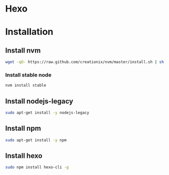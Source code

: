 # Hexo

# Installation

## Install nvm

```bash
wget -qO- https://raw.github.com/creationix/nvm/master/install.sh | sh
```

### Install stable node

```bash
nvm install stable
```

## Install nodejs-legacy

```bash
sudo apt-get install -y nodejs-legacy
```

## Install npm

```bash
sudo apt-get install -y npm
```


## Install hexo

```bash
sudo npm install hexo-cli -g
```


